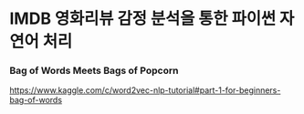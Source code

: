 # IMDB 영화리뷰 감정 분석을 통한 파이썬 자연어 처리
### Bag of Words Meets Bags of Popcorn
https://www.kaggle.com/c/word2vec-nlp-tutorial#part-1-for-beginners-bag-of-words
